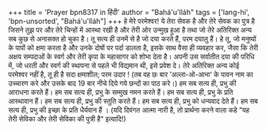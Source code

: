 +++
title = 'Prayer bpn8317 in हिंदी'
author = "Bahá'u'lláh"
tags = ['lang-hi', 'bpn-unsorted', "Bahá'u'lláh"]
+++
हे मेरे परमेश्वर! ये तेरा सेवक है और तेरे सेवक का पुत्र है जिसने तुझ पर और तेरे चिन्हों में आस्था रखी है और तेरी ओर उन्मुख हुआ है तथा जो तेरे अतिरिक्त अन्य सब कुछ से अनासक्त हो चुका है। तू सत्य ही उनमें से है जो दया करते हैं, परम दयालु हैं।
हे तू, जो मनुष्यों के पापों को क्षमा करता है और उनके दोषों पर पर्दा डालता है, इसके साथ वैसा ही व्यवहार कर, जैसा कि तेरी अक्षय सम्पदाओं के स्वर्ग और तेरी कृपा के महासागर को शोभा देता है। अपनी उस सर्वातीत दया की परिधि में, जो धरती और स्वर्ग की स्थापना से पहले भी विद्यमान थी, इसे प्रवेश दे। तेरे अतिरिक्त अन्य कोई परमेश्वर नहीं है, तू ही है सदा क्षमाशील; परम उदार !
(तब वह छः बार ’अल्ला-ओ-आभा‘ के पावन नाम का उच्चारण करे और उसके बाद 19 बार नीचे दिये गये छन्दों का पाठ करे।)
हम सब सत्य ही, प्रभु की आराधना करते हैं। हम सब सत्य ही, प्रभु के सम्मुख नमन करते हैं। हम सब सत्य ही, प्रभु के प्रति आस्थावान हैं। हम सब सत्य ही, प्रभु की स्तुति करते हैं। हम सब सत्य ही, प्रभु को धन्यवाद देते हैं। हम सब सत्य ही, प्रभु की इच्छा के प्रति धैर्यवान हैं ।
(यदि दिवंगत आत्मा नारी है, तो प्रार्थना करने वाला कहे ”यह तेरी सेविका और तेरी सेविका की पुत्री है“ इत्यादि!)
